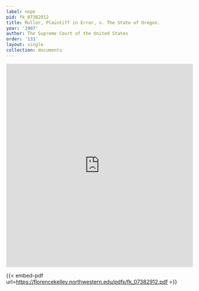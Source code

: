 ```yaml
---
label: nope
pid: fk_07382912
title: Muller, Plaintiff in Error, v. The State of Oregon.
year: '1907'
author: The Supreme Court of the United States
order: '133'
layout: single
collection: documents
---
```

<iframe src="https://northwestern.app.box.com/embed/s/iw20qormpdpd1b7djl2uforrkdan9a86?sortColumn=date&view=list" width="100%" height="550" frameborder="0" allowfullscreen webkitallowfullscreen msallowfullscreen></iframe>


{{< embed-pdf url=https://florencekelley.northwestern.edu/pdfs/fk_07382912.pdf >}}